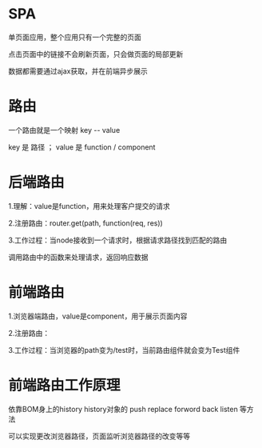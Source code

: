 # SPA

单页面应用，整个应用只有一个完整的页面

点击页面中的链接不会刷新页面，只会做页面的局部更新

数据都需要通过ajax获取，并在前端异步展示

# 路由

一个路由就是一个映射 key -- value

key 是 路径 ； value 是 function / component

# 后端路由

1.理解：value是function，用来处理客户提交的请求

2.注册路由：router.get(path, function(req, res))

3.工作过程：当node接收到一个请求时，根据请求路径找到匹配的路由

调用路由中的函数来处理请求，返回响应数据

# 前端路由

1.浏览器端路由，value是component，用于展示页面内容

2.注册路由：<Route path="/test" component={Test}>

3.工作过程：当浏览器的path变为/test时，当前路由组件就会变为Test组件

# 前端路由工作原理

依靠BOM身上的history history对象的 push replace forword back listen 等方法

可以实现更改浏览器路径，页面监听浏览器路径的改变等等